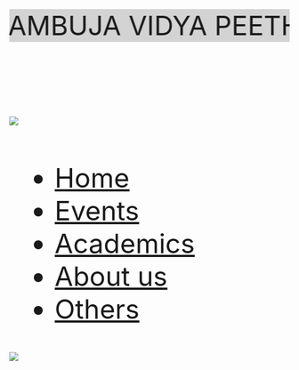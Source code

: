 <head> <font size="35"><marquee behavior="alternate" bgcolor="lightgrey"">AMBUJA VIDYA PEETH</font></marquee>
 <title>ambuja vidya peeth</title> 
 <link rel="stylesheet" type="text/css"    href="C:\Users\rishi\Desktop\school website\css.txt" /> 
  <style>See the right hand page</style>
 </head> <body> <div class="container_12 clearfix"> 
 <div id="header" class="grid_12">
   <h1>
<image src="C:\Users\rishi\Desktop\school website\bp3.jpg"><br>




</h1> 
  <div id="nav"> 
    <ul>    
  <li><a href="">Home</a></li>  
    <li><a href="file:///C:/Users/rishi/Desktop/school%20website/events.html" target="_blank">Events</a></li>  
    <li><a href="file:///C:/Users/rishi/Desktop/school%20website/academics.html" target="_blank">Academics</a></li>  
    <li><a href="file:///C:/Users/rishi/Desktop/school%20website/abouus.html" target="_blank">About us</a></li>   
   <li><a href="file:///C:/Users/rishi/Desktop/school%20website/schoolquery.html" target="_blank">Others </a></li>    
 </ul>  
  </div>  </div> 
 <div id="feature" class="grid_12">   
<p><image src="C:\Users\rishi\Desktop\school website\award photo.jpg" >
</p>  </div> 
 <div class="article grid_4"> 
  <p>


<br>

</p>  </div>  
<div class="article grid_4">  
 <p>


<br>



</p>  </div> 
 <div class="article grid_4"> 
  <p>
</p>  </div> 
 <div id="footer" class="grid_12">
   </p>
  </div> </div><!-- .container_12 --> </body> 
